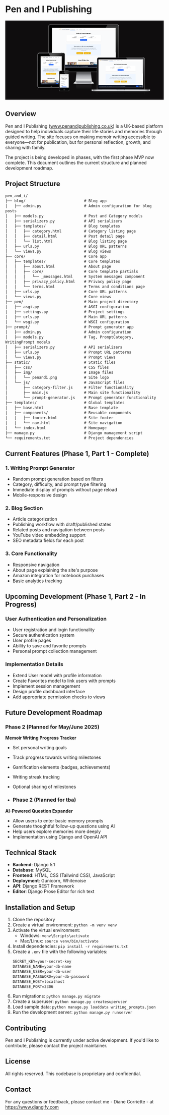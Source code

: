 # Pen and I Publishing

![Pen and I Publishing Logo](https://github.com/djangify/pen/blob/3cbcb0a0c28988d2c75fab1ad61e9f66c5e9619c/penandipublishing.png)

## Overview

Pen and I Publishing (www.penandipublishing.co.uk) is a UK-based platform designed to help individuals capture their life stories and memories through guided writing. The site focuses on making memoir writing accessible to everyone—not for publication, but for personal reflection, growth, and sharing with family.

The project is being developed in phases, with the first phase MVP now complete. This document outlines the current structure and planned development roadmap.

## Project Structure

```
pen_and_i/
├── blog/                          # Blog app
│   ├── admin.py                   # Admin configuration for blog posts
│   ├── models.py                  # Post and Category models
│   ├── serializers.py             # API serializers
│   ├── templates/                 # Blog templates
│   │   ├── category.html          # Category listing page
│   │   ├── detail.html            # Post detail page
│   │   └── list.html              # Blog listing page
│   ├── urls.py                    # Blog URL patterns
│   └── views.py                   # Blog views
├── core/                          # Core app
│   ├── templates/                 # Core templates
│   │   ├── about.html             # About page
│   │   ├── core/                  # Core template partials
│   │   │   └── _messages.html     # System messages component
│   │   ├── privacy_policy.html    # Privacy policy page
│   │   └── terms.html             # Terms and conditions page
│   ├── urls.py                    # Core URL patterns
│   └── views.py                   # Core views
├── pen/                           # Main project directory
│   ├── asgi.py                    # ASGI configuration
│   ├── settings.py                # Project settings
│   ├── urls.py                    # Main URL patterns
│   └── wsgi.py                    # WSGI configuration
├── prompt/                        # Prompt generator app
│   ├── admin.py                   # Admin configuration
│   ├── models.py                  # Tag, PromptCategory, WritingPrompt models
│   ├── serializers.py             # API serializers
│   ├── urls.py                    # Prompt URL patterns
│   └── views.py                   # Prompt views
├── static/                        # Static files
│   ├── css/                       # CSS files
│   ├── img/                       # Image files
│   │   └── penandi.png            # Site logo
│   └── js/                        # JavaScript files
│       ├── category-filter.js     # Filter functionality
│       ├── main.js                # Main site functionality
│       └── prompt-generator.js    # Prompt generator functionality
├── templates/                     # Global templates
│   ├── base.html                  # Base template
│   ├── components/                # Reusable components
│   │   ├── footer.html            # Site footer
│   │   └── nav.html               # Site navigation
│   └── index.html                 # Homepage
├── manage.py                      # Django management script
└── requirements.txt               # Project dependencies
```

## Current Features (Phase 1, Part 1 - Complete)

### 1. Writing Prompt Generator
- Random prompt generation based on filters
- Category, difficulty, and prompt type filtering
- Immediate display of prompts without page reload
- Mobile-responsive design

### 2. Blog Section
- Article categorization
- Publishing workflow with draft/published states
- Related posts and navigation between posts
- YouTube video embedding support
- SEO metadata fields for each post

### 3. Core Functionality
- Responsive navigation
- About page explaining the site's purpose
- Amazon integration for notebook purchases
- Basic analytics tracking

## Upcoming Development (Phase 1, Part 2 - In Progress)

### User Authentication and Personalization
- User registration and login functionality
- Secure authentication system
- User profile pages
- Ability to save and favorite prompts
- Personal prompt collection management

### Implementation Details
- Extend User model with profile information
- Create Favorites model to link users with prompts
- Implement session management
- Design profile dashboard interface
- Add appropriate permission checks to views

## Future Development Roadmap

### Phase 2 (Planned for May/June 2025)
**Memoir Writing Progress Tracker**
- Set personal writing goals
- Track progress towards writing milestones
- Gamification elements (badges, achievements)
- Writing streak tracking
- Optional sharing of milestones

- ### Phase 2 (Planned for tba)
**AI-Powered Question Expander**
- Allow users to enter basic memory prompts
- Generate thoughtful follow-up questions using AI
- Help users explore memories more deeply
- Implementation using Django and OpenAI API

## Technical Stack

- **Backend**: Django 5.1
- **Database**: MySQL
- **Frontend**: HTML, CSS (Tailwind CSS), JavaScript
- **Deployment**: Gunicorn, Whitenoise
- **API**: Django REST Framework
- **Editor**: Django Prose Editor for rich text

## Installation and Setup

1. Clone the repository
2. Create a virtual environment: `python -m venv venv`
3. Activate the virtual environment:
   - Windows: `venv\Scripts\activate`
   - Mac/Linux: `source venv/bin/activate`
4. Install dependencies: `pip install -r requirements.txt`
5. Create a `.env` file with the following variables:
   ```
   SECRET_KEY=your-secret-key
   DATABASE_NAME=your-db-name
   DATABASE_USER=your-db-user
   DATABASE_PASSWORD=your-db-password
   DATABASE_HOST=localhost
   DATABASE_PORT=3306
   ```
6. Run migrations: `python manage.py migrate`
7. Create a superuser: `python manage.py createsuperuser`
8. Load sample data: `python manage.py loaddata writing_prompts.json`
9. Run the development server: `python manage.py runserver`

## Contributing

Pen and I Publishing is currently under active development. If you'd like to contribute, please contact the project maintainer.

## License

All rights reserved. This codebase is proprietary and confidential.

## Contact

For any questions or feedback, please contact me - Diane Corriette - at https://www.djangify.com 
